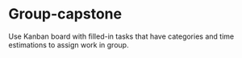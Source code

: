 # Group-capstone
Use Kanban board with filled-in tasks that have categories and time estimations to assign work in group.
